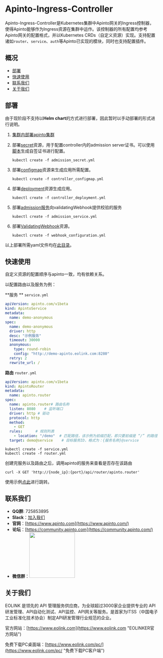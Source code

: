 # Apinto-Ingress-Controller

​		Apinto-Ingress-Controller是Kubernetes集群中Apinto网关的Ingress控制器，使得Apinto能够作为Ingress资源在集群中运作。
​		该控制器的所有配置均参考Apinto网关的配置格式，并以Kubernetes CRDs（自定义资源）实现。支持配置诸如`router`、`service`、`auth`等Apinto已实现的模块，同时也支持配置插件。



## 概况

* [部署](#部署)
* [快速使用](#快速使用)
* [联系我们](#联系我们)
* [关于我们](#关于我们)



## 部署

由于现阶段不支持以**Helm chart**的方式进行部署，因此暂时以手动部署的形式进行说明。

1. [集群内部署apinto集群](https://help.apinto.com/?path=/quick/arrange)

2. 部署[secret](https://github.com/eolinker/apinto-ingress-controller/tree/main/samples/deploy/admission/admission_secret.yml)资源，用于配置controller内的admission server证书。可以使用[脚本](https://github.com/eolinker/apinto-ingress-controller/tree/main/build/secret/secret.sh)生成自签证书进行配置。

   ```shell
   kubectl create -f admission_secret.yml
   ```

3. 部署[configmap](https://github.com/eolinker/apinto-ingress-controller/tree/main/samples/deploy/configmap/controller_configmap.yml)资源来生成应用所需配置。

   ```shell
   kubectl create -f controller_configmap.yml
   ```

4. 部署[deployment](https://github.com/eolinker/apinto-ingress-controller/tree/main/samples/deploy/deployment/controller_deployment.yml)资源生成应用。

   ```shell
   kubectl create -f controller_deployment.yml
   ```

5. 部署[admission服务](https://github.com/eolinker/apinto-ingress-controller/tree/main/samples/deploy/admission/admission_servicce.yml)向validatingWebhook提供校验的服务

   ```shell
   kubectl create -f admission_service.yml
   ```

6. 部署[ValidatingWebhook](https://github.com/eolinker/apinto-ingress-controller/tree/main/samples/deploy/admission/webhook_configuration.yml)资源。

   ```shell
   kubectl create -f webhook_configuration.yml
   ```



以上部署所需yaml文件均在[此目录](https://github.com/eolinker/apinto-ingress-controller/tree/main/samples/deploy)。

## 快速使用

自定义资源的配置顺序与apinto一致，均有依赖关系。

以配置路由以及服务为例：

**服务 ** `service.yml`

```yaml
apiVersion: apinto.com/v1beta
kind: ApintoService
metadata:
  name: demo-anonymous
spec:
  name: demo-anonymous
  driver: http
  desc: "示例服务"
  timeout: 30000
  anonymous:
    type: round-robin
    config: "http://demo-apinto.eolink.com:8280"
  retry: 2
  rewrite_url: /
```

**路由** `router.yml`

```yaml
apiVersion: apinto.com/v1beta
kind: ApintoRouter
metadata:
  name: apinto.router
spec:
  name: apinto.router# 路由名称
  listen: 8080    # 监听端口
  driver: http # 驱动
  protocol: http
  method:
    - GET
  rules:      # 规则列表
    - location: "/demo"  # 匹配路径，该示例为前缀匹配，即只要前缀是 “/” 的路径都可匹配成功
  target: demo@service    # 目标服务ID，格式为：{服务名称}@service
```

```shell
kubectl create -f service.yml
kubectl create -f router.yml
```

创建完服务以及路由之后，调用apinto的服务来查看是否存在该路由

```
curl -X GET 'http://{node_ip}:{port}/api/router/apinto.router'
```



使用示例[点此](https://github.com/eolinker/apinto-ingress-controller/tree/main/samples/crd/v1/instance)进行跳转。

## 联系我们

- **QQ群**: 725853895
- **Slack**：[加入我们](https://join.slack.com/t/slack-zer6755/shared_invite/zt-u7wzqp1u-aNA0XK9Bdb3kOpN03jRmYQ)
- **官网**：[https://www.apinto.com](https://www.apinto.com/)
- **论坛**：[https://community.apinto.com](https://community.apinto.com/)
- **微信群**：<img src="https://user-images.githubusercontent.com/25589530/149860447-5879437b-3cda-4833-aee3-69a2e538e85d.png" style="width:150px" />

## 关于我们

EOLINK 是领先的 API 管理服务供应商，为全球超过3000家企业提供专业的 API 研发管理、API自动化测试、API监控、API网关等服务。是首家为ITSS（中国电子工业标准化技术协会）制定API研发管理行业规范的企业。

官方网站：[https://www.eolink.com](https://www.eolink.com "EOLINKER官方网站")

免费下载PC桌面端：[https://www.eolink.com/pc/](https://www.eolink.com/pc/ "免费下载PC客户端")
